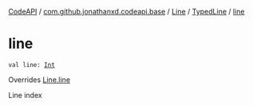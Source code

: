 [CodeAPI](../../../index.md) / [com.github.jonathanxd.codeapi.base](../../index.md) / [Line](../index.md) / [TypedLine](index.md) / [line](.)

# line

`val line: `[`Int`](https://kotlinlang.org/api/latest/jvm/stdlib/kotlin/-int/index.html)

Overrides [Line.line](../line.md)

Line index

